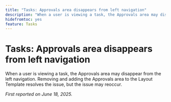 ```yaml
---
title: "Tasks: Approvals area disappears from left navigation"
description: "When a user is viewing a task, the Approvals area may disappear from the left navigation."
hidefromtoc: yes
feature: Tasks
---
```


# Tasks: Approvals area disappears from left navigation

When a user is viewing a task, the Approvals area may disappear from the left navigation. Removing and adding the Approvals area to the Layout Template resolves the issue, but the issue may reoccur.

_First reported on June 18, 2025._
